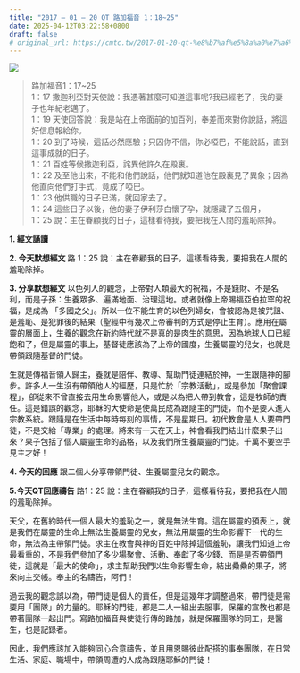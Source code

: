 ```yaml
---
title: "2017 – 01 – 20 QT 路加福音 1：18~25"
date: 2025-04-12T03:22:58+0800
draft: false
# original_url: https://cmtc.tw/2017-01-20-qt-%e8%b7%af%e5%8a%a0%e7%a6%8f%e9%9f%b31%ef%bc%9a1825
---
```


![](/images/qt.jpg)
> 路加福音1：17\~25  
> 1：17 撒迦利亞對天使說：我憑著甚麼可知道這事呢?我已經老了，我的妻子也年紀老邁了。  
> 1：19 天使回答說：我是站在上帝面前的加百列，奉差而來對你說話，將這好信息報給你。  
> 1：20 到了時候，這話必然應驗；只因你不信，你必啞巴，不能說話，直到這事成就的日子。  
> 1：21 百姓等候撒迦利亞，詫異他許久在殿裏。  
> 1：22 及至他出來，不能和他們說話，他們就知道他在殿裏見了異象；因為他直向他們打手式，竟成了啞巴。  
> 1：23 他供職的日子已滿，就回家去了。  
> 1：24 這些日子以後，他的妻子伊利莎白懷了孕，就隱藏了五個月，  
> 1：25 說：主在眷顧我的日子，這樣看待我，要把我在人間的羞恥除掉。

**1.  經文誦讀**

**2.  今天默想經文**
路 1：25 說：主在眷顧我的日子，這樣看待我，要把我在人間的羞恥除掉。

**3. 分享默想經文**
以色列人的觀念，上帝對人類最大的祝福，不是錢財、不是名利，而是子孫：生養眾多、遍滿地面、治理這地。或者就像上帝賜福亞伯拉罕的祝福，是成為 「多國之父」。所以一位不能生育的以色列婦女，會被認為是被咒詛、是羞恥、是犯罪後的結果（聖經中有幾次上帝審判的方式是停止生育）。應用在屬靈的層面上，生養的觀念在新約時代就不是真的是肉生的意思，因為地球人口已經飽和了，但是屬靈的事上，基督徒應該為了上帝的國度，生養屬靈的兒女，也就是帶領跟隨基督的門徒。

生就是傳福音領人歸主，養就是陪伴、教導、幫助門徒連結於神，一生跟隨神的腳步。許多人一生沒有帶領他人的經歷，只是忙於「宗教活動」，或是參加「聚會課程」，卻從來不曾直接去用生命影響他人，或是以為把人帶到教會，這是牧師的責任。這是錯誤的觀念，耶穌的大使命是使萬民成為跟隨主的門徒，而不是要人進入宗教系統。跟隨是在生活中每時每刻的事情，不是星期日。初代教會是人人要帶門徒，不是交給「專業」的處理。將來有一天在天上，神會看我們結出什麼果子出來？果子包括了個人屬靈生命的品格，以及我們所生養屬靈的門徒。千萬不要空手見主才好！

**4. 今天的回應**
跟二個人分享帶領門徒、生養屬靈兒女的觀念。

**5.今天QT回應禱告**
路1：25 說：主在眷顧我的日子，這樣看待我，要把我在人間的羞恥除掉。

天父，在舊約時代一個人最大的羞恥之一，就是無法生育。這在屬靈的預表上，就是我們在屬靈的生命上無法生養屬靈的兒女，無法用屬靈的生命影響下一代的生命，無法為主帶領門徒。求主在教會與神的百姓中除掉這個羞恥，讓我們知道上帝最看重的，不是我們參加了多少場聚會、活動、奉獻了多少錢、而是是否帶領門徒，這就是「最大的使命」，求主幫助我們以生命影響生命，結出纍纍的果子，將來向主交帳。奉主的名禱告，阿們！

過去我的觀念誤以為，帶門徒是個人的責任，但是這幾年才調整過來，帶門徒是需要用「團隊」的力量的。耶穌的門徒，都是二人一組出去服事，保羅的宣教也都是帶著團隊一起出門。寫路加福音與使徒行傳的路加，就是保羅團隊的同工，是醫生，也是記錄者。

因此，我們應該加入能夠同心合意禱告，並且用恩賜彼此配搭的事奉團隊，在日常生活、家庭、職場中，帶領周遭的人成為跟隨耶穌的門徒！
